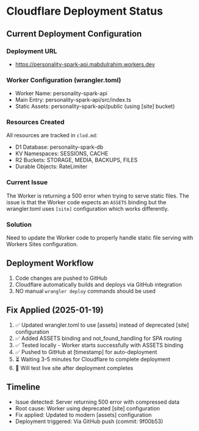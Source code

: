 # Cloudflare Deployment Status

## Current Deployment Configuration

### Deployment URL
- https://personality-spark-api.mabdulrahim.workers.dev

### Worker Configuration (wrangler.toml)
- Worker Name: personality-spark-api
- Main Entry: personality-spark-api/src/index.ts
- Static Assets: personality-spark-api/public (using [site] bucket)

### Resources Created
All resources are tracked in `clod.md`:
- D1 Database: personality-spark-db
- KV Namespaces: SESSIONS, CACHE
- R2 Buckets: STORAGE, MEDIA, BACKUPS, FILES
- Durable Objects: RateLimiter

### Current Issue
The Worker is returning a 500 error when trying to serve static files. The issue is that the Worker code expects an `ASSETS` binding but the wrangler.toml uses `[site]` configuration which works differently.

### Solution
Need to update the Worker code to properly handle static file serving with Workers Sites configuration.

## Deployment Workflow
1. Code changes are pushed to GitHub
2. Cloudflare automatically builds and deploys via GitHub integration
3. NO manual `wrangler deploy` commands should be used

## Fix Applied (2025-01-19)
1. ✅ Updated wrangler.toml to use [assets] instead of deprecated [site] configuration
2. ✅ Added ASSETS binding and not_found_handling for SPA routing
3. ✅ Tested locally - Worker starts successfully with ASSETS binding
4. ✅ Pushed to GitHub at [timestamp] for auto-deployment
5. ⏳ Waiting 3-5 minutes for Cloudflare to complete deployment
6. 🔄 Will test live site after deployment completes

## Timeline
- Issue detected: Server returning 500 error with compressed data
- Root cause: Worker using deprecated [site] configuration
- Fix applied: Updated to modern [assets] configuration
- Deployment triggered: Via GitHub push (commit: 9f00b53)